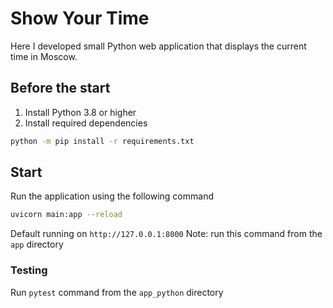 # Show Your Time

Here I developed small Python web application that displays the current time in Moscow.

## Before the start

1. Install Python 3.8 or higher
2. Install required dependencies
```bash
python -m pip install -r requirements.txt
```

## Start
Run the application using the following command
```bash
uvicorn main:app --reload
```
Default running on `http://127.0.0.1:8000`
Note: run this command from the `app` directory

### Testing
Run `pytest` command from the `app_python` directory

